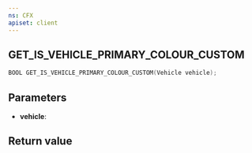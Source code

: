 ```yaml
---
ns: CFX
apiset: client
---
```

## GET_IS_VEHICLE_PRIMARY_COLOUR_CUSTOM

```c
BOOL GET_IS_VEHICLE_PRIMARY_COLOUR_CUSTOM(Vehicle vehicle);
```


## Parameters
* **vehicle**: 

## Return value

